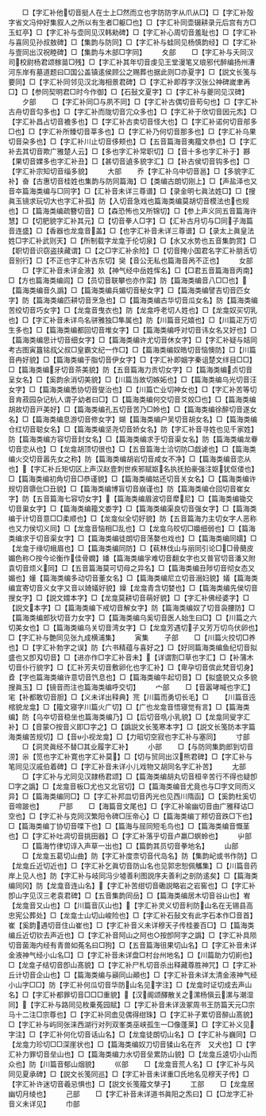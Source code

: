 <!-- { "loadSidebar": true } -->
　　□【字汇补他切音挺人在士上□然而立也字防防字从爪从□】□【字汇补殻字省文冯仲好集叙人之所以有生者□躯□也】□【字汇补同壶辍耕录元后宫有方□玉虹亭】□【字汇补与壶同见汉韩勑碑】□【字汇补心周切音羞耻也】□【字汇补与喜同见孙叔敖碑】□【集韵与防同】□【字汇补与蛙同见杨慎韵经】□【字汇补与壹同出汉祝睦碑】□【集韵与木部□字同】
　　夊部
　　□【字汇补与夭同汉司校尉杨君颂稼苗□残】□【字汇补其年切音虔见王堂漫笔又琅邪代醉编扬州漕河东岸有墓道题曰□国公盖镇逺侯顾公之赐葬也据此则□亦夏字】□【説文长笺与要同】□【字汇补同邻见汉北海相景君碑】□【字汇补即荐字汉张公神碑嵗聿再□】□【参同契明君□时今作御】□【石鼔文夏字】□【字汇补与夔同见汉碑】
　　夕部
　　□【字汇补同□与夙不同】□【字汇补古偶切音苟句也】□【字汇补古舟切音勾多也】□【字汇补而陇切音宂众多也】□【字汇补于欣切音因元炁】□【字汇补昌占切音襜多也】□【字汇补古卖切音怪大也】□【字汇补诺何切音郍多□也】□【字汇补所臻切音莘多也】□【字汇补乃何切音那多也】□【字汇补乌果切音朶多也】□【字汇补川止切音侈颊也】□【五音篇海音夷籀文恭也】□【字汇补去其切音欺广雅楚人云】□【多也字汇补常职切】□【音十多也字汇补于】夦【果切音婐多也字汇补丑】□【甚切音遉多貌字汇】□【补古侯切音钩多也】□【字汇补宗知切音缁多貌】
　　大部
　　乔【字汇补乌中切音邕】□【多貌字汇补】奋【古惠切音桂姓也集韵与防同篇海】□【类编古朗切刚上】□【声盐泽也又音夲篇海类编与□同字】□【汇补音未详三尊谱】□【录金明七眞法姓□】□【搜眞玉镜求玩切大也字汇补孤】防【入切音急戏也篇海类编莫胡切音模法也也规也】□【篇海类编疏簪切音】□【森恐怖也又所锦切】□【参上声义同五音篇海许慧】□【切肥貌字汇补其元】□【切音拳人□字】□【汇补古月切与□同子海篇音连盛】□【香器也龙龛音盖】□【也字汇补音未详三尊谱】□【录太上眞皇法姓□字汇补武则天】□【所制载字龙龛于伦切泉】□【水又水势也五音集韵赏】□【职切音识窃盗挟藏谓】□【之□字汇补余险】□【切音掩小国君名字汇补朋舌切音别行】□【不正也字汇补古东切】奱【音公无私也篇海音呙不正也】
　　女部
　　□【字汇补音未详金液】奺【神气经中岳姓恽名】□【□君五音篇海音丙南】□【方也篇海类编闾】□【员切音联攀也亦作栾】防【篇海类编音八□□也】【篇海类编音久譌】□【篇海类编兵媚切音秘女字】□【篇海类编譬吉切音匹女字】防【篇海类编匹耕切音烹急也】□【篇海类编古华切音瓜女名】防【篇海类编苦绞切音巧女字】□【龙龛音曳衣也】防【龙龛呼老切人姓也】□【龙龛奴买切乳也】□【字汇补音未详鸟名骈雅独□隼属也】防【川篇音兄嬉也】□【川篇疋万切生多也】□【篇海类编都回切音堆女字】□【篇海类编呼对切音讳女名又好也】□【篇海类编思计切音细女字】□【篇海类编许尤切音休女字】□【字汇补疑与姞同考古图寅簋铭叔父叔□皇霸文纪一作□】□【篇海类编奴皓切音恼懊防】□【川篇音冉好貌】□【篇海类编于脂切音伊女字】□【字汇补即姻字秦诅楚文绊目□□】□【篇海类编牙切音茶美貌】防【五音篇海力贡切女字】□【篇海类编贞切音呈女名】□【奚韵余消切美貌】□【川篇当故切嫉妬也】□【篇海类编乌光切音汪女字】□【篇海类编悉协切音燮治也】□【川篇亡业切神女也】□【字汇补苦等切音肯菽园杂记杭人谓子幼者曰□】□【篇海类编何交切音爻姣□也】□【篇海类编胡故切音戸美好】□【篇海类编孔五切音苦乃□姈也】□【篇海类编徐醉切音遂女名】□【篇海类编息游切音修女字】媩【篇海类编户吴切音胡女名】□【篇海类编仓红切音聪女名】□【篇海类编坚尧切音娇女名】防【字汇补音寻姓也见千家姓】防【篇海类编方容切音封女名】□【篇海类编求于切音渠女名】防【篇海类编龙眷切音恋从也】□【龙龛胡顶切很也】□【五音篇海士洽切防□戯谑也】□【篇海类编火交切音嚣先女之称】防【篇海类编胡岩切音咸女不净】□【篇海类编音恋从也】【字汇补丘矩切区上声汉赵壹刺世疾邪赋妪名执抚拍豪强注妪犹伛偻也】□【篇海类编初角切音□恭谨貌】□【篇海类编姑还切音关女名】□【篇海类编许规切音隳仳□丑貌】□【篇海类编博盲切音崩谨也】防【篇海类编仓回切音崔女字】防【五音篇海七容切女字】【篇海类编眉波切音犘尼】□【篇海类编锄交切音巢女字】□【篇海类编籀文娄字】□【篇海类编渠良切音强女字】□【篇海类编于计切音意□□柔顺也】□【龙龛似全切好貌】防【五音篇海力主切女字人恶称也又力侯切义同】□【龙龛音恼相□乱也】□【龙龛乌皎切□嬝细弱也】□【篇海类编求于切音渠女字】□【篇海类编徒朗切音荡嫯也戏也】□【篇海类编同嬬】□【龙龛于缘切蛾眉也】□【篇海类编同防】□【萟林伐山与丽同引论□□骨蔅皮媚色称○按今论衡作佳骨嫺】嬏【篇海类编孚难切音翻女字也又普官切音潘又附袁切音烦义同】□【五音篇海莫可切母之异名】□【篇海类编丑陟切音彻女态又媚也】嬞【篇海类编多动切音董女名】□【篇海类编尼立切音溺妇貌】嬟【篇海类编宜寄切音义女字又音以婍嬟好貌】嬠【龙龛青含切婪也】□【篇海类编先侯切音搜女字】□【説文媦本字】□【龙龛莫耕切音萌好貌】□【字汇补佛经婆字】□【説文本字】□【篇海类编下戒切音解女字】防【篇海类编奴了切音袅腰防】□【篇海类编郎狄切音力女字】□【篇海类编乌奚切音医人始生曰□】□【川篇之六切美女也】□【篇海类编乌关切音湾女字】□【龙龛芳遇切子又芳万切鸟伏卵也】□【字汇补与艶同见张九成横浦集】
　　寅集
　　子部
　　□【川篇火挍切□养也】□【字汇补勃字之误】防【六书精蕴与喜好之】□【好同篇海类编鱼纪切音拟盛也又卽刄切音】□【进亦作□字汇补音未】【详谓割□草也字汇】□【补蒲木切音仆行貌字】□【汇补芳夫切音敷卵化也字汇补】□【卑孕切音傧此梵音切身】孴【字也篇海类编许意切音饩息也】□【篇海类编牛起切音】□【拟盛貌又众多貌搜眞玉】□【镜音而注也篇海类编呼交切】
　　宀部
　　□【音嚣哮喊也字汇】宒【补都敢切音胆】□【义未详出释典】宺【川篇而勇切长毛】□
　　【川篇音迍棺貌龙龛】□【籀文寝字川篇火广切】□【广也龙龛音悟寝觉有言】□【篇海类编】防【乌夲切音稳坐也篇海类编乃】□【后切音啂小乳貌】□【龙龛同叟字汇补】□【音蒙○按音义即□字之】□【譌説文长笺寒本字】□【説文长笺防本字篇海类编苦规切】□【音小视龙龛】□【力昭切空寂也字汇补与塞同】
　　寸部
　　□【洞灵眞经不替□其业履字汇补】
　　小部
　　□【与防同集韵郎到切音涝】尜【笕也字汇补寛也字汇补莫】□【切与贸同出汉熊君碑】□【字汇补与笔同见汉戚伯着碑】□【字汇补音未详小儿戏物又胡同名字汇补苦】
　　尢部
　　□【字汇补与尤同见汉隷杨君颂】□【篇海类编胡丸切音桓辛苦行不得也疑卽□字之譌】□【龙龛音板□尤也又北官切】□【篇海类编音尤竟也与□字文同而义异】□【篇海类编同□】□【字汇补邦皿切音丙光也见西川隋函】□【奚韵杜奚切音啼跛也】
　　尸部
　　□【海篇音文尾也】□【字汇补喻幽切音由广雅释诂□空也】□【字汇补与克同汉繁阳令碑□压帝心】□【篇海类编丁颊切音跌□下也】□【篇海类编丁协切音喋下也】□【篇海与屈同短毛鸟也】□【篇海类编音慨茎也】□【字汇补吐凋切音挑田器】□【字汇补落乎切音卢羸□螟蛉也】
　　屮部
　　□【篇海竹律切谆入声草一出也】□【篇韵其员切音拳地名】
　　山部
　　□【龙龛五葛切山曲】防【字汇补度柰切音代岛名】防【集韵屺或书作防】□【龙龛丘近切近也】□【字汇补乞眞切音防山名也见郭忠恕佩觿集】□【川篇音药岸上见人也】防【字汇补与岐同冯少墟善利图説序夫善利之剖防逺矣】□【篇海类编同冈】防【龙龛音连山名】【字汇补苦绀切音磡説略岩之岩窖也】□【字汇补卽山字见汉三老袁君碑】□【五音集韵同岳】□【篇海类编居木切音谷山也】峟【龙龛音又山也】□【川篇音仄山也】【字汇补灵义切音利防山名在无锡县高忠宪公葬处】□【龙龛士山切山峻险也】□【字汇补石鼔文有此字石本作□音首】崔【奚韵遇切音住山崔也】□【字汇补音义未详穆天子传桂姜百□】□【篇海类编丘近切钦去声近也】□【字汇补音阿山之阿也○按卽阿字之譌】□【字汇补具陨切音菌海内经有青兽如菟名曰□狗】□【五音篇海徂果切山名】□【字汇补音未详金液神气经小山名□】□【字汇补音未详盘□村台州地名】□【川篇助力切崱也】□【龙龛子结切音卽山髙貌】□【字汇补尸札切音杀出释藏尊胜神咒】□【字汇补丘计切音企山也】□【篇海类编与巓同山顚也】□【字汇补音未详太清金液神气经小山字□□】防【字汇补何瓜切音华防山名见字注】□【龙龛时证切成去声山名】□【字汇补都罪切音□□□重貌】【汉阁颂醳散关之漯杨愼云漯与潮湿同】【字汇补与路同见枚乗菟园赋】□【字汇补音未详汲冢周书王防篇天元□宗马十二注□宗尊也】□【字汇补同嵞见偶得绀珠】□【字汇补子累切音醉山髙貌】□【字汇补与屿同张涞西湖行对列双峯类巫峡孤生一□像蓬莱】□【字汇补义见字注】□【字汇补何化切音话山名】□【龙龛徒朗切山名】□【字汇补与巍同】□【龙龛力珍切□□深崖状也】□【篇海类编奴刀切音猱山名在齐　又犬也】□【字汇补力罪切音垒山也】□【篇海类编力水切音垒累防山貌】□【龙龛丘逵切小山而众也】防【川篇音郁山烟貌】
　　巛部
　　□【龙龛音荒人名】□【字汇补与风同见夏承碑】□【説文长笺同巡】□【字汇补音未详重□氏地名见穆天子传】□【字汇补许迷切音羲忌惧也】□【説文长笺籀文孳子】
　　工部
　　□【龙龛居幽切月绫也】
　　己部
　　□【字汇补音未详道书眞阳之炁曰】□【□龙字汇补音义未详见】
　　巾部
